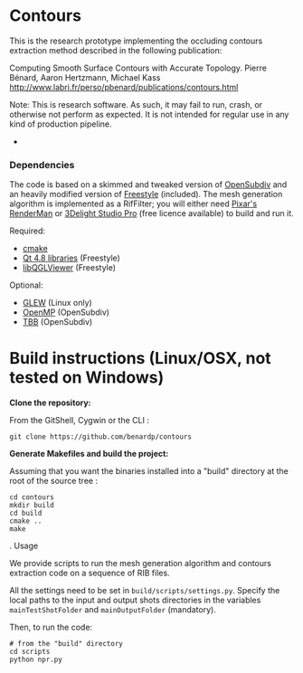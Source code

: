 Contours
==

This is the research prototype implementing the occluding contours
extraction method described in the following publication:

Computing Smooth Surface Contours with Accurate Topology.
Pierre Bénard, Aaron Hertzmann, Michael Kass
http://www.labri.fr/perso/pbenard/publications/contours.html

Note: This is research software. As such, it may fail to run, crash,
or otherwise not perform as expected. It is not intended for regular
use in any kind of production pipeline.

-

### Dependencies

The code is based on a skimmed and tweaked version of
[OpenSubdiv](http://graphics.pixar.com/opensubdiv/) and an heavily
modified version of [Freestyle](http://freestyle.sourceforge.net/)
(included).  The mesh generation algorithm is implemented as a
RifFilter; you will either need
[Pixar's RenderMan](http://renderman.pixar.com/) or
[3Delight Studio Pro](http://www.3delight.com/) (free licence
available) to build and run it.

Required:
* [cmake](http://www.cmake.org/cmake/resources/software.html)
* [Qt 4.8 libraries](http://qt-project.org/downloads) (Freestyle)
* [libQGLViewer](http://www.libqglviewer.com/) (Freestyle)

Optional:
* [GLEW](http://sourceforge.net/projects/glew/) (Linux only)
* [OpenMP](http://openmp.org/wp/) (OpenSubdiv)
* [TBB](https://www.threadingbuildingblocks.org/) (OpenSubdiv)


# Build instructions (Linux/OSX, not tested on Windows)

__Clone the repository:__

From the GitShell, Cygwin or the CLI :

````
git clone https://github.com/benardp/contours
````

__Generate Makefiles and build the project:__

Assuming that you want the binaries installed into a "build" directory
at the root of the source tree :

````
cd contours
mkdir build
cd build
cmake ..
make
````

. Usage

We provide scripts to run the mesh generation algorithm and contours
extraction code on a sequence of RIB files.

All the settings need to be set in `build/scripts/settings.py`. Specify the
local paths to the input and output shots directories in the variables
`mainTestShotFolder` and `mainOutputFolder` (mandatory). 

Then, to run the code:

````
# from the "build" directory
cd scripts
python npr.py
````
